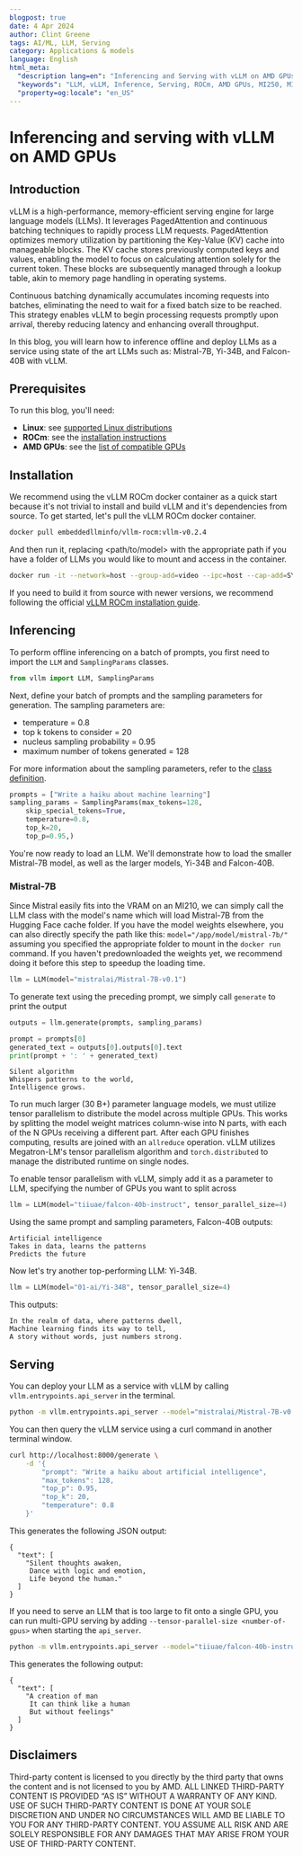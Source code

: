```yaml
---
blogpost: true
date: 4 Apr 2024
author: Clint Greene
tags: AI/ML, LLM, Serving
category: Applications & models
language: English
html_meta:
  "description lang=en": "Inferencing and Serving with vLLM on AMD GPUs"
  "keywords": "LLM, vLLM, Inference, Serving, ROCm, AMD GPUs, MI250, MI210, MI300"
  "property=og:locale": "en_US"
---
```


# Inferencing and serving with vLLM on AMD GPUs

## Introduction

vLLM is a high-performance, memory-efficient serving engine for large language models (LLMs). It leverages PagedAttention and continuous batching techniques to rapidly process LLM requests. PagedAttention optimizes memory utilization by partitioning the Key-Value (KV) cache into manageable blocks. The KV cache stores previously computed keys and values, enabling the model to focus on calculating attention solely for the current token. These blocks are subsequently managed through a lookup table, akin to memory page handling in operating systems.

Continuous batching dynamically accumulates incoming requests into batches, eliminating the need to wait for a fixed batch size to be reached. This strategy enables vLLM to begin processing requests promptly upon arrival, thereby reducing latency and enhancing overall throughput.

In this blog, you will learn how to inference offline and deploy LLMs as a service using state of the art LLMs such as: Mistral-7B, Yi-34B, and Falcon-40B with vLLM.

## Prerequisites

To run this blog, you'll need:

* **Linux**: see [supported Linux distributions](https://rocm.docs.amd.com/projects/install-on-linux/en/latest/reference/system-requirements.html#supported-operating-systems)
* **ROCm**: see the [installation instructions](https://rocm.docs.amd.com/projects/install-on-linux/en/latest/tutorial/quick-start.html)
* **AMD GPUs**: see the [list of compatible GPUs](https://rocm.docs.amd.com/projects/install-on-linux/en/latest/reference/system-requirements.html#supported-gpus)

## Installation

We recommend using the vLLM ROCm docker container as a quick start because it's not trivial to install and build vLLM and it's dependencies from source. To get started, let's pull the vLLM ROCm docker container.

```bash
docker pull embeddedllminfo/vllm-rocm:vllm-v0.2.4
```

And then run it, replacing <path/to/model> with the appropriate path if you have a folder of LLMs you would like to mount and access in the container.

```bash
docker run -it --network=host --group-add=video --ipc=host --cap-add=SYS_PTRACE --security-opt seccomp=unconfined --device /dev/kfd --device /dev/dri -v <path/to/model>:/app/model embeddedllminfo/vllm-rocm:vllm-v0.2.4
```

If you need to build it from source with newer versions, we recommend following the official [vLLM ROCm installation guide](https://docs.vllm.ai/en/latest/getting_started/amd-installation.html#quick-start-docker-rocm).

## Inferencing

To perform offline inferencing on a batch of prompts, you first need to import the `LLM` and
`SamplingParams` classes.

```python
from vllm import LLM, SamplingParams
```

Next, define your batch of prompts and the sampling parameters for generation. The sampling
parameters are:

* temperature = 0.8
* top k tokens to consider = 20
* nucleus sampling probability = 0.95
* maximum number of tokens generated = 128

For more information about the sampling parameters, refer to the
[class definition](https://github.com/vllm-project/vllm/blob/main/vllm/sampling_params.py).

```python
prompts = ["Write a haiku about machine learning"]
sampling_params = SamplingParams(max_tokens=128,
    skip_special_tokens=True,
    temperature=0.8,
    top_k=20,
    top_p=0.95,)
```

You're now ready to load an LLM. We'll demonstrate how to load the smaller Mistral-7B model, as well
as the larger models, Yi-34B and Falcon-40B.

### Mistral-7B

Since Mistral easily fits into the VRAM on an MI210, we can simply call the LLM class with the model's name which will load Mistral-7B from the Hugging Face cache folder. If you have the model weights elsewhere, you can also directly specify the path like this: `model="/app/model/mistral-7b/"` assuming you specified the appropriate folder to mount in the `docker run` command. If you haven't predownloaded the weights yet, we recommend doing it before this step to speedup the loading time.

```python
llm = LLM(model="mistralai/Mistral-7B-v0.1")
```

To generate text using the preceding prompt, we simply call `generate` to print the output

```python
outputs = llm.generate(prompts, sampling_params)

prompt = prompts[0]
generated_text = outputs[0].outputs[0].text
print(prompt + ': ' + generated_text)
```

```text
Silent algorithm
Whispers patterns to the world,
Intelligence grows.
```

To run much larger (30 B+) parameter language models, we must utilize tensor parallelism to distribute
the model across multiple GPUs. This works by splitting the model weight matrices column-wise into N
parts, with each of the N GPUs receiving a different part. After each GPU finishes computing, results are
joined with an `allreduce` operation. vLLM utilizes Megatron-LM's tensor parallelism algorithm and
`torch.distributed` to manage the distributed runtime on single nodes.

To enable tensor parallelism with vLLM, simply add it as a parameter to LLM, specifying the number of
GPUs you want to split across

```python
llm = LLM(model="tiiuae/falcon-40b-instruct", tensor_parallel_size=4)
```

Using the same prompt and sampling parameters, Falcon-40B outputs:

```text
Artificial intelligence
Takes in data, learns the patterns
Predicts the future
```

Now let's try another top-performing LLM: Yi-34B.

```python
llm = LLM(model="01-ai/Yi-34B", tensor_parallel_size=4)
```

This outputs:

```text
In the realm of data, where patterns dwell,
Machine learning finds its way to tell,
A story without words, just numbers strong.
```

## Serving

You can deploy your LLM as a service with vLLM by calling `vllm.entrypoints.api_server` in the terminal.

```bash
python -m vllm.entrypoints.api_server --model="mistralai/Mistral-7B-v0.1"
```

You can then query the vLLM service using a curl command in another terminal window.

```bash
curl http://localhost:8000/generate \
    -d '{
        "prompt": "Write a haiku about artificial intelligence",
        "max_tokens": 128,
        "top_p": 0.95,
        "top_k": 20,
        "temperature": 0.8
    }'
```

This generates the following JSON output:

```text
{
  "text": [
    "Silent thoughts awaken,
     Dance with logic and emotion,
     Life beyond the human."
  ]
}
```

If you need to serve an LLM that is too large to fit onto a single GPU, you can run multi-GPU serving by
adding `--tensor-parallel-size <number-of-gpus>` when starting the `api_server`.

```bash
python -m vllm.entrypoints.api_server --model="tiiuae/falcon-40b-instruct" --tensor-parallel-size 4
```

This generates the following output:

```text
{
  "text": [
    "A creation of man
     It can think like a human
     But without feelings"
  ]
}
```

## Disclaimers

Third-party content is licensed to you directly by the third party that owns the content and is
not licensed to you by AMD. ALL LINKED THIRD-PARTY CONTENT IS PROVIDED “AS IS”
WITHOUT A WARRANTY OF ANY KIND. USE OF SUCH THIRD-PARTY CONTENT IS DONE AT
YOUR SOLE DISCRETION AND UNDER NO CIRCUMSTANCES WILL AMD BE LIABLE TO YOU FOR
ANY THIRD-PARTY CONTENT. YOU ASSUME ALL RISK AND ARE SOLELY RESPONSIBLE FOR ANY
DAMAGES THAT MAY ARISE FROM YOUR USE OF THIRD-PARTY CONTENT.
